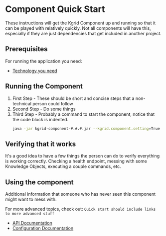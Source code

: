 
# Component Quick Start

These instructions will get the Kgrid Component up and running so that it can be played with relatively quickly. Not all components will have this, especially if they are just dependencies that get included in another project.

## Prerequisites

For running the application you need:

- [Technology you need](http://link-to-technology-set-up.com)

## Running the Component

1. First Step - These should be short and concise steps that a non-technical person could follow
2. Second Step - Do some things
3. Third Step - Probably a command to start the component, notice that the code block is indented.
    ```bash
    java -jar kgrid-component-#.#.#.jar --kgrid.component.setting=True
    ```
## Verifying that it works

It's a good idea to have a few things the person can do to verify everything is working correctly. Checking a health endpoint, messing with some Knowledge Objects, executing a couple commands, etc.

## Using the component

Additional information that someone who has never seen this component might want to mess with.


For more advanced topics, check out: `Quick start should include links to more advanced stuff`
- [API Documentation](api.md)
- [Configuration Documentation](configuration.md)
